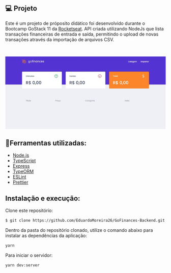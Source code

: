 

## :computer: Projeto

Este é um projeto de próposito didático foi desenvolvido durante o Bootcamp GoStack 11 da [Rocketseat](https://rocketseat.com.br/).
API criada utilizando NodeJs que lista transações financeiras de entrada e saída, permitindo o upload de novas transações através da importação de arquivos CSV.

<br/>

<div align="center">
  
![Gif](https://github.com/EduardoMoreira26/GoFinances-FrontEnd/blob/master/goFinances.gif)

</div>

## :rocket:Ferramentas utilizadas:

- [Node.js](https://nodejs.org/en)
- [TypeScript](https://github.com/microsoft/TypeScript)
- [Express](https://github.com/expressjs/express)
- [TypeORM](https://github.com/typeorm/typeorm)
- [ESLint](https://github.com/eslint/eslint)
- [Prettier](https://github.com/prettier/prettier)

## Instalação e execução:

Clone este repositório:

```bash
$ git clone https://github.com/EduardoMoreira26/GoFinances-Backend.git
```

Dentro da pasta do repositório clonado, utilize o comando abaixo para instalar as dependências da aplicação:

```bash
yarn
```

Para iniciar o servidor:

```bash
yarn dev:server
```
